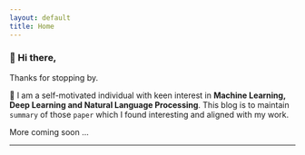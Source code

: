 ```yaml
---
layout: default
title: Home
---
```


###  :wave: Hi there,

Thanks for stopping by.

:rocket: I am a self-motivated individual with keen interest in **Machine Learning, Deep Learning and Natural Language Processing**. This blog is to maintain `summary` of those `paper` which I found interesting and aligned with my work.

More coming soon ...

---------
